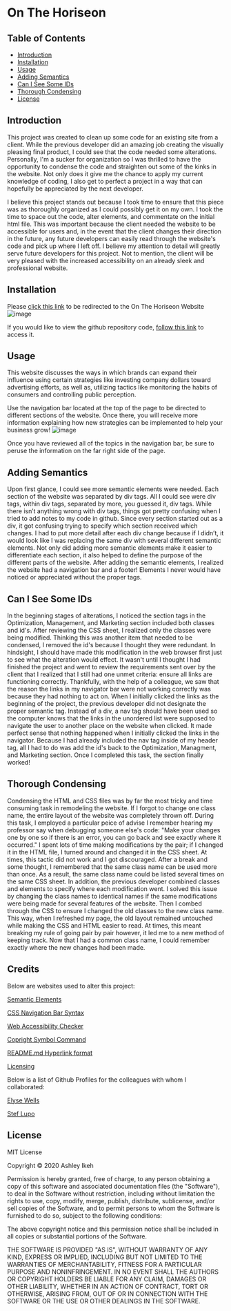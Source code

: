 # On The Horiseon


## Table of Contents

* [Introduction](#introduction)
* [Installation](#installation)
* [Usage](#usage)
* [Adding Semantics](#adding-semantics)
* [Can I See Some IDs](#can-i-see-some-ids)
* [Thorough Condensing](#thorough-condensing)
* [License](#license)


## Introduction

This project was created to clean up some code for an existing site from a client. While the previous developer did an amazing job creating the visually pleasing final product, I could see that the code needed some alterations.
Personally, I'm a sucker for organization so I was thrilled to have the opportunity to condense the code and straighten out some of the kinks in the website. Not only does it give me the chance to apply my current knowledge of coding, I also get to perfect a project in a way that can hopefully be appreciated by the next developer.

I believe this project stands out because I took time to ensure that this piece was as thoroughly organized as I could possibly get it on my own. I took the time to space out the code, alter elements, and commentate on the initial html file. This was important because the client needed the website to be accessible for users and, in the event that the client changes their direction in the future, any future developers can easily read through the website's code and pick up where I left off.
I believe my attention to detail will greatly serve future developers for this project. Not to mention, the client will be very pleased with the increased accessibility on an already sleek and professional website.


## Installation

Please [click this link](https://aikeh2021.github.io/OnTheHoriseon/) to be redirected to the On The Horiseon Website
![image](https://user-images.githubusercontent.com/69944302/92675620-da307080-f2ed-11ea-9d91-53bc68571d38.png)

If you would like to view the github repository code, [follow this link](https://github.com/Aikeh2021/OnTheHoriseon) to access it.


## Usage

This website discusses the ways in which brands can expand their influence using certain strategies like investing company dollars toward advertising efforts, as well as, utilizing tactics like monitoring the habits of consumers and controlling public perception. 

Use the navigation bar located at the top of the page to be directed to different sections of the website. Once there, you will receive more information explaining how new strategies can be implemented to help your business grow!
![image](https://user-images.githubusercontent.com/69944302/92678818-c9372d80-f2f4-11ea-91a2-f370bf3b2b03.png)

Once you have reviewed all of the topics in the navigation bar, be sure to peruse the information on the far right side of the page. 




## Adding Semantics

Upon first glance, I could see more semantic elements were needed. Each section of the website was separated by div tags. All I could see were div tags, within div tags, separated by more, you guessed it, div tags. 
While there isn’t anything wrong with div tags, things got pretty confusing when I tried to add notes to my code in github. Since every section started out as a div, it got confusing trying to specify which section received which changes. I had to put more detail after each div change because if I didn’t, it would look like I was replacing the same div with several different semantic elements. 
Not only did adding more semantic elements make it easier to differentiate each section, it also helped to define the purpose of the different parts of the website. After adding the semantic elements, I realized the website had a navigation bar and a footer! Elements I never would have noticed or appreciated without the proper tags.


## Can I See Some IDs

In the beginning stages of alterations, I noticed the section tags in the Optimization, Management, and Marketing section included both classes and id's. After reviewing the CSS sheet, I realized only the classes were being modified. Thinking this was another item that needed to be condensed, I removed the id's because I thought they were redundant. 
In hindsight, I should have made this modification in the web browser first just to see what the alteration would effect. It wasn't until I thought I had finished the project and went to review the requirements sent over by the client that I realized that I still had one unmet criteria: ensure all links are functioning correctly.
Thankfully, with the help of a colleague, we saw that the reason the links in my navigator bar were not working correctly was because they had nothing to act on. When I initially clicked the links as the beginning of the project, the previous developer did not designate the proper semantic tag. Instead of a div, a nav tag should have been used so the computer knows that the links in the unordered list were supposed to navigate the user to another place on the website when clicked. It made perfect sense that nothing happened when I initially clicked the links in the navigator. 
Because I had already included the nav tag inside of my header tag, all I had to do was add the id's back to the Optimization, Managment, and Marketing section. Once I completed this task, the section finally worked!

## Thorough Condensing

Condensing the HTML and CSS files was by far the most tricky and time consuming task in remodeling the website. If I forgot to change one class name, the entire layout of the website was completely thrown off. During this task, I employed a particular peice of advise I remember hearing my professor say when debugging someone else's code: "Make your changes one by one so if there is an error, you can go back and see exactly where it occurred."
I spent lots of time making modifications by the pair; if I changed it in the HTML file, I turned around and changed it in the CSS sheet. At times, this tactic did not work and I got discouraged. After a break and some thought, I remembered that the same class name can be used more than once. As a result, the same class name could be listed several times on the same CSS sheet. In addition, the previous developer combined classes and elements to specify where each modification went. 
I solved this issue by changing the class names to identical names if the same modifications were being made for several features of the website. Then I combed through the CSS to ensure I changed the old classes to the new class name. This way, when I refreshed my page, the old layout remained untouched while making the CSS and HTML easier to read.
At times, this meant breaking my rule of going pair by pair however, it led me to a new method of keeping track. Now that I had a common class name, I could remember exactly where the new changes had been made.



## Credits

Below are websites used to alter this project:

[Semantic Elements](https://www.w3schools.com/html/html5_semantic_elements.asp)

[CSS Navigation Bar Syntax](https://www.w3schools.com/css/css_navbar.asp)

[Web Accessibility Checker](https://achecker.ca/checker/index.php)

[Copright Symbol Command](https://www.macintoshhowto.com/pages-and-publishing/how-to-type-the-copyright-symbol.html)

[README.md Hyperlink format](https://www.quora.com/How-do-I-create-a-hyperlink-in-the-README-file-in-my-GitHub-account-which-would-redirect-to-a-new-page-containing-the-project-explanation)

[Licensing](https://choosealicense.com)


Below is a list of Github Profiles for the colleagues with whom I collaborated:

[Elyse Wells](https://github.com/ewells89)

[Stef Lupo](https://github.com/lain7891)





## License

MIT License

Copyright © 2020 Ashley Ikeh

Permission is hereby granted, free of charge, to any person obtaining a copy
of this software and associated documentation files (the "Software"), to deal
in the Software without restriction, including without limitation the rights
to use, copy, modify, merge, publish, distribute, sublicense, and/or sell
copies of the Software, and to permit persons to whom the Software is
furnished to do so, subject to the following conditions:

The above copyright notice and this permission notice shall be included in all
copies or substantial portions of the Software.

THE SOFTWARE IS PROVIDED "AS IS", WITHOUT WARRANTY OF ANY KIND, EXPRESS OR
IMPLIED, INCLUDING BUT NOT LIMITED TO THE WARRANTIES OF MERCHANTABILITY,
FITNESS FOR A PARTICULAR PURPOSE AND NONINFRINGEMENT. IN NO EVENT SHALL THE
AUTHORS OR COPYRIGHT HOLDERS BE LIABLE FOR ANY CLAIM, DAMAGES OR OTHER
LIABILITY, WHETHER IN AN ACTION OF CONTRACT, TORT OR OTHERWISE, ARISING FROM,
OUT OF OR IN CONNECTION WITH THE SOFTWARE OR THE USE OR OTHER DEALINGS IN THE
SOFTWARE.